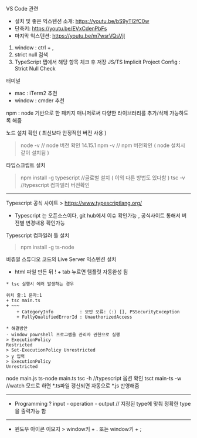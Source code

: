 

VS Code 관련
 - 설치 및 좋은 익스텐션 소개: https://youtu.be/bS9yTI2fC0w
 - 단축키: https://youtu.be/EVxCdenPbFs
 - 마지막 익스텐션: https://youtu.be/m7wsrVQsVjI 

1) window : ctrl + , 
2) strict null 검색 
3) TypeScript 탭에서 해당 항목 체크 후 저장 
   JS/TS Implicit Project Config : Strict Null Check 

터미널 
- mac : iTerm2 추천 
- window : cmder 추천 

npm : node 기반으로 한 패키지 매니저로써 다양한 라이브러리를 추가/삭제 가능하도록 해줌 

노드 설치 확인 ( 최신보다 안정적인 버전 사용 )
> node -v      // node 버전 확인 
14.15.1
> npm -v       // npm 버전확인 ( node 설치시 같이 설치됨 )

타입스크립트 설치 
> npm install -g typescript      //글로벌 설치 ( 이외 다른 방법도 있다함 )
> tsc -v                         //typescript 컴파일러 버전확인 

---

Typescript 공식 사이트 > https://www.typescriptlang.org/
* Typescript 는 오픈소스이다, git hub에서 이슈 확인가능 , 공식사이트 통해서 버전별 변경내용 확인가능 

Typescript 컴파일러 툴 설치 
> npm install -g ts-node           

비쥬얼 스튜디오 코드의 Live Server 익스텐션 설치 

* html 파일 만든 뒤 ! + tab 누르면 템플릿 자동완성 됨 

```
* tsc 실행시 에러 발생하는 경우 

위치 줄:1 문자:1
+ tsc main.ts
+ ~~~
    + CategoryInfo          : 보안 오류: (:) [], PSSecurityException
    + FullyQualifiedErrorId : UnauthorizedAccess

* 해결방안
- window powrshell 프로그램을 관리자 권한으로 실행 
> ExecutionPolicy 
Restricted     
> Set-ExecutionPolicy Unrestricted 
> y 입력 
> ExecutionPolicy
Unrestricted 

```

node main.js
ts-node main.ts 
tsc -h       //typescript 옵션 확인 
tsct main-ts -w      //watch 모드로 하면 *.ts파일 갱신되면 자동으로 *.js 반영해줌 


---
* Programming ? 
  input - operation - output
  // 지정된 type에 맞춰 정확한 type을 출력가능 함 


---
* 윈도우 아이콘 이모지  >  window키 + . 또는 window키 + ;


